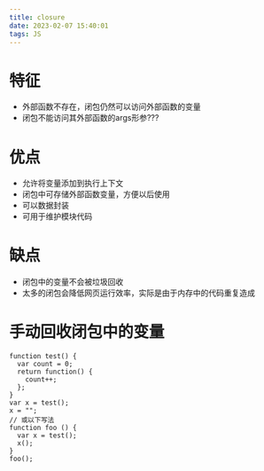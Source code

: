 ```yaml
---
title: closure
date: 2023-02-07 15:40:01
tags: JS
---
```


# 特征
* 外部函数不存在，闭包仍然可以访问外部函数的变量
* 闭包不能访问其外部函数的args形参???

# 优点
* 允许将变量添加到执行上下文
* 闭包中可存储外部函数变量，方便以后使用
* 可以数据封装
* 可用于维护模块代码

# 缺点
* 闭包中的变量不会被垃圾回收
* 太多的闭包会降低网页运行效率，实际是由于内存中的代码重复造成

# 手动回收闭包中的变量
```
function test() {
  var count = 0;
  return function() {
    count++;
  };
}
var x = test();
x = "";
// 或以下写法
function foo () {
  var x = test();
  x();
}
foo();
```
